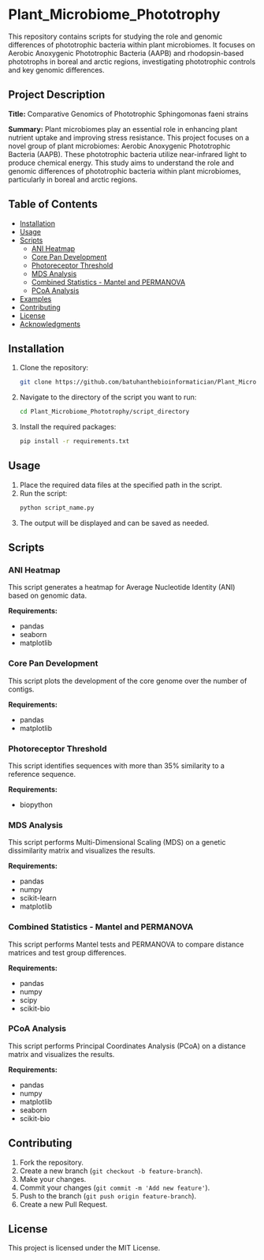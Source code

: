 # Plant_Microbiome_Phototrophy
This repository contains scripts for studying the role and genomic differences of phototrophic bacteria within plant microbiomes. It focuses on Aerobic Anoxygenic Phototrophic Bacteria (AAPB) and rhodopsin-based phototrophs in boreal and arctic regions, investigating phototrophic controls and key genomic differences.


## Project Description

**Title:** Comparative Genomics of Phototrophic Sphingomonas faeni strains


**Summary:**
Plant microbiomes play an essential role in enhancing plant nutrient uptake and improving stress resistance. This project focuses on a novel group of plant microbiomes: Aerobic Anoxygenic Phototrophic Bacteria (AAPB). These phototrophic bacteria utilize near-infrared light to produce chemical energy. This study aims to understand the role and genomic differences of phototrophic bacteria within plant microbiomes, particularly in boreal and arctic regions.


## Table of Contents
- [Installation](#installation)
- [Usage](#usage)
- [Scripts](#scripts)
  - [ANI Heatmap](#ani-heatmap)
  - [Core Pan Development](#core-pan-development)
  - [Photoreceptor Threshold](#photoreceptor-threshold)
  - [MDS Analysis](#mds-analysis)
  - [Combined Statistics - Mantel and PERMANOVA](#combined-statistics---mantel-and-permanova)
  - [PCoA Analysis](#pcoa-analysis)
- [Examples](#examples)
- [Contributing](#contributing)
- [License](#license)
- [Acknowledgments](#acknowledgments)

## Installation

1. Clone the repository:
    ```bash
    git clone https://github.com/batuhanthebioinformatician/Plant_Microbiome_Phototrophy.git
    ```
2. Navigate to the directory of the script you want to run:
    ```bash
    cd Plant_Microbiome_Phototrophy/script_directory
    ```
3. Install the required packages:
    ```bash
    pip install -r requirements.txt
    ```

## Usage

1. Place the required data files at the specified path in the script.
2. Run the script:
    ```bash
    python script_name.py
    ```
3. The output will be displayed and can be saved as needed.

## Scripts

### ANI Heatmap

This script generates a heatmap for Average Nucleotide Identity (ANI) based on genomic data.

**Requirements:**
- pandas
- seaborn
- matplotlib


### Core Pan Development

This script plots the development of the core genome over the number of contigs.

**Requirements:**
- pandas
- matplotlib


### Photoreceptor Threshold

This script identifies sequences with more than 35% similarity to a reference sequence.

**Requirements:**
- biopython


### MDS Analysis

This script performs Multi-Dimensional Scaling (MDS) on a genetic dissimilarity matrix and visualizes the results.

**Requirements:**
- pandas
- numpy
- scikit-learn
- matplotlib


### Combined Statistics - Mantel and PERMANOVA

This script performs Mantel tests and PERMANOVA to compare distance matrices and test group differences.

**Requirements:**
- pandas
- numpy
- scipy
- scikit-bio


### PCoA Analysis

This script performs Principal Coordinates Analysis (PCoA) on a distance matrix and visualizes the results.

**Requirements:**
- pandas
- numpy
- matplotlib
- seaborn
- scikit-bio


## Contributing

1. Fork the repository.
2. Create a new branch (`git checkout -b feature-branch`).
3. Make your changes.
4. Commit your changes (`git commit -m 'Add new feature'`).
5. Push to the branch (`git push origin feature-branch`).
6. Create a new Pull Request.

## License

This project is licensed under the MIT License.
